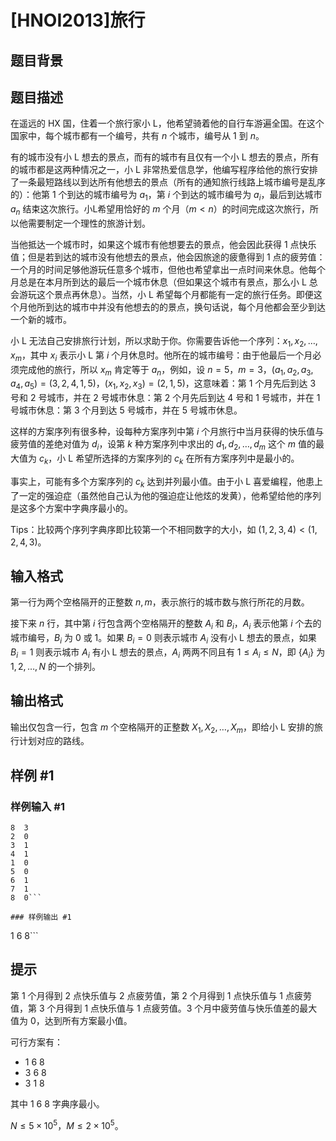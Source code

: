 # [HNOI2013]旅行

## 题目背景



## 题目描述

在遥远的 HX 国，住着一个旅行家小 L，他希望骑着他的自行车游遍全国。在这个国家中，每个城市都有一个编号，共有 $n$ 个城市，编号从 $1$ 到 $n$。

有的城市没有小 L 想去的景点，而有的城市有且仅有一个小 L 想去的景点，所有的城市都是这两种情况之一，小 L 非常热爱信息学，他编写程序给他的旅行安排了一条最短路线以到达所有他想去的景点（所有的通知旅行线路上城市编号是乱序的）：他第 $1$ 个到达的城市编号为 $a_1$，第 $i$ 个到达的城市编号为 $a_i$，最后到达城市 $a_n$ 结束这次旅行。小L希望用恰好的 $m$ 个月（$m<n$）的时间完成这次旅行，所以他需要制定一个理性的旅游计划。

当他抵达一个城市时，如果这个城市有他想要去的景点，他会因此获得 $1$ 点快乐值；但是若到达的城市没有他想去的景点，他会因旅途的疲惫得到 $1$ 点的疲劳值：一个月的时间足够他游玩任意多个城市，但他也希望拿出一点时间来休息。他每个月总是在本月所到达的最后一个城市休息（但如果这个城市有景点，那么小 L 总会游玩这个景点再休息）。当然，小 L 希望每个月都能有一定的旅行任务。即便这个月他所到达的城市中并没有他想去的的景点，换句话说，每个月他都会至少到达一个新的城市。

小 L 无法自己安排旅行计划，所以求助于你。你需要告诉他一个序列：$x_1,x_2,\ldots,x_m$，其中 $x_i$ 表示小 L 第 $i$ 个月休息时。他所在的城市编号：由于他最后一个月必须完成他的旅行，所以 $x_m$ 肯定等于 $a_n$，例如，设 $n=5$，$m=3$，$(a_1,a_2,a_3,a_4,a_5)=(3,2,4,1,5)$，$(x_1,x_2,x_3)=(2,1,5)$，这意味着：第 $1$ 个月先后到达 $3$ 号和 $2$ 号城市，并在 $2$ 号城市休息：第 $2$ 个月先后到达 $4$ 号和 $1$ 号城市，并在 $1$ 号城市休息：第 $3$ 个月到达 $5$ 号城市，并在 $5$ 号城市休息。

这样的方案序列有很多种，设每种方案序列中第 $i$ 个月旅行中当月获得的快乐值与疲劳值的差绝对值为 $d_i$，设第 $k$ 种方案序列中求出的 $d_1,d_2,\ldots,d_m$ 这个 $m$ 值的最大值为 $c_k$，小 L 希望所选择的方案序列的 $c_k$ 在所有方案序列中是最小的。

事实上，可能有多个方案序列的 $c_k$ 达到并列最小值。由于小 L 喜爱编程，他患上了一定的强迫症（虽然他自己认为他的强迫症让他炫的发黄），他希望给他的序列是这多个方案中字典序最小的。

Tips：比较两个序列字典序即比较第一个不相同数字的大小，如 $(1,2,3,4)<(1,2,4,3)$。

## 输入格式

第一行为两个空格隔开的正整数 $n, m$，表示旅行的城市数与旅行所花的月数。

接下来 $n$ 行，其中第 $i$ 行包含两个空格隔开的整数 $A_i$ 和 $B_i$，$A_i$ 表示他第 $i$ 个去的城市编号，$B_i$ 为 $0$ 或 $1$。如果 $B_i=0$ 则表示城市 $A_i$ 没有小 L 想去的景点，如果 $B_i=1$ 则表示城市 $A_i$ 有小 L 想去的景点，$A_i$ 两两不同且有 $1\leq  A_i\leq N$，即 $\{A_i\}$ 为 $1,2,\ldots,N$ 的一个排列。

## 输出格式

输出仅包含一行，包含 $m$ 个空格隔开的正整数 $X_1,X_2,\ldots,X_m$，即给小 L 安排的旅行计划对应的路线。


## 样例 #1

### 样例输入 #1
```
8  3
2  0
3  1
4  1
1  0
5  0
6  1
7  1
8  0```

### 样例输出 #1

```
1 6 8```

## 提示

第 $1$ 个月得到 $2$ 点快乐值与 $2$ 点疲劳值，第 $2$ 个月得到 $1$ 点快乐值与 $1$ 点疲劳值，第 $3$ 个月得到 $1$ 点快乐值与 $1$ 点疲劳值。$3$ 个月中疲劳值与快乐值差的最大值为 $0$，达到所有方案最小值。

可行方案有：

- 1 6 8
- 3 6 8
- 3 1 8

其中 1 6 8 字典序最小。

$N \leq 5 \times 10^5$，$M \leq 2 \times 10^5$。
